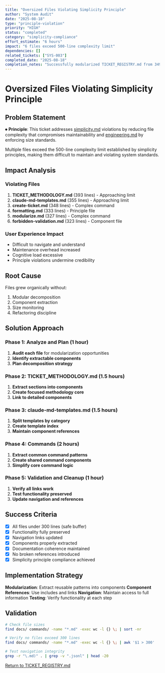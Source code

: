 ```yaml
---
title: "Oversized Files Violating Simplicity Principle"
author: "System Audit"
date: "2025-08-18"
type: "principle-violation"
priority: "HIGH"
status: "completed"
category: "simplicity-compliance"
effort_estimate: "6 hours"
impact: "6 files exceed 500-line complexity limit"
dependencies: []
related_tickets: ["SYS-003"]
completed_date: "2025-08-18"
completion_notes: "Successfully modularized TICKET_REGISTRY.md from 349 lines to 190 lines by extracting components"
---
```


# Oversized Files Violating Simplicity Principle

## Problem Statement

⏺ **Principle**: This ticket addresses [simplicity.md](../../principles/simplicity.md) violations by reducing file complexity that compromises maintainability and [engineering.md](../../principles/engineering.md) by enforcing size standards.

Multiple files exceed the 500-line complexity limit established by simplicity principles, making them difficult to maintain and violating system standards.

## Impact Analysis

### Violating Files
1. **TICKET_METHODOLOGY.md** (393 lines) - Approaching limit
2. **claude-md-templates.md** (355 lines) - Approaching limit  
3. **create-ticket.md** (348 lines) - Complex command
4. **formatting.md** (333 lines) - Principle file
5. **modularize.md** (327 lines) - Complex command
6. **forbidden-validation.md** (323 lines) - Component file

### User Experience Impact
- Difficult to navigate and understand
- Maintenance overhead increased
- Cognitive load excessive
- Principle violations undermine credibility

## Root Cause

Files grew organically without:
1. Modular decomposition
2. Component extraction
3. Size monitoring
4. Refactoring discipline

## Solution Approach

### Phase 1: Analyze and Plan (1 hour)
1. **Audit each file** for modularization opportunities
2. **Identify extractable components** 
3. **Plan decomposition strategy**

### Phase 2: TICKET_METHODOLOGY.md (1.5 hours)
1. **Extract sections into components**
2. **Create focused methodology core**
3. **Link to detailed components**

### Phase 3: claude-md-templates.md (1.5 hours)
1. **Split templates by category**
2. **Create template index**
3. **Maintain component references**

### Phase 4: Commands (2 hours)
1. **Extract common command patterns**
2. **Create shared command components**
3. **Simplify core command logic**

### Phase 5: Validation and Cleanup (1 hour)
1. **Verify all links work**
2. **Test functionality preserved**
3. **Update navigation and references**

## Success Criteria

- [x] All files under 300 lines (safe buffer)
- [x] Functionality fully preserved
- [x] Navigation links updated
- [x] Components properly extracted
- [x] Documentation coherence maintained
- [x] No broken references introduced
- [x] Simplicity principle compliance achieved

## Implementation Strategy

**Modularization**: Extract reusable patterns into components
**Component References**: Use includes and links
**Navigation**: Maintain access to full information
**Testing**: Verify functionality at each step

## Validation

```bash
# Check file sizes
find docs/ commands/ -name "*.md" -exec wc -l {} \; | sort -nr

# Verify no files exceed 300 lines
find docs/ commands/ -name "*.md" -exec wc -l {} \; | awk '$1 > 300'

# Test navigation integrity
grep -r "\.md)" . | grep -v ".jsonl" | head -20
```

[Return to TICKET_REGISTRY.md](../../TICKET_REGISTRY.md)
